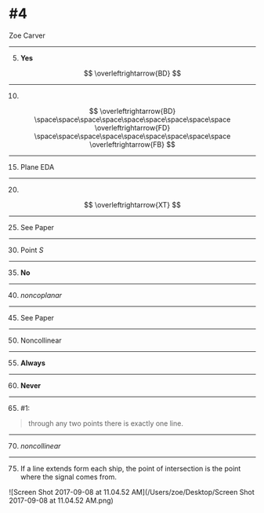 # #4

Zoe Carver

---

5) **Yes**


$$
\overleftrightarrow{BD}
$$

---

10) 
$$
\overleftrightarrow{BD} 
\space\space\space\space\space\space\space\space\space
\overleftrightarrow{FD}
\space\space\space\space\space\space\space\space\space
\overleftrightarrow{FB}
$$

---

15) Plane EDA

---

20) 
$$
\overleftrightarrow{XT}
$$

---

25) See Paper

---

30) Point *S*

---

35) **No**

---

40) *noncoplanar*

---

45) See Paper

---

50) Noncollinear

---

55) **Always**

---

60) **Never**

---

65) #1:

> through any two points there is exactly one line.

---

70) *noncollinear*

---

75) If a line extends form each ship, the point of intersection is the point where the signal comes from.

![Screen Shot 2017-09-08 at 11.04.52 AM](/Users/zoe/Desktop/Screen Shot 2017-09-08 at 11.04.52 AM.png)